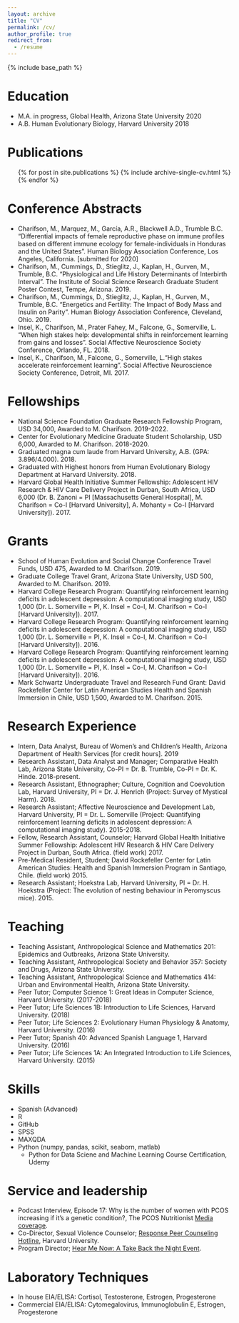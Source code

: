 ```yaml
---
layout: archive
title: "CV"
permalink: /cv/
author_profile: true
redirect_from:
  - /resume
---
```


{% include base_path %}

Education
======
* M.A. in progress, Global Health, Arizona State University 2020
* A.B. Human Evolutionary Biology, Harvard University 2018

Publications
======
  <ul>{% for post in site.publications %}
    {% include archive-single-cv.html %}
  {% endfor %}</ul>
  
Conference Abstracts
======
* Charifson, M., Marquez, M., García, A.R., Blackwell A.D., Trumble B.C. “Differential impacts of female reproductive phase on immune profiles based on different immune ecology for female-individuals in Honduras and the United States”. Human Biology Association Conference, Los Angeles, California. [submitted for 2020]
* Charifson, M., Cummings, D., Stieglitz, J., Kaplan, H., Gurven, M., Trumble, B.C. “Physiological and Life History Determinants of Interbirth Interval”. The Institute of Social Science Research Graduate Student Poster Contest, Tempe, Arizona. 2019.
* Charifson, M., Cummings, D., Stieglitz, J., Kaplan, H., Gurven, M., Trumble, B.C. “Energetics and Fertility: The Impact of Body Mass and Insulin on Parity”. Human Biology Association Conference, Cleveland, Ohio. 2019.
* Insel, K., Charifson, M., Prater Fahey, M., Falcone, G., Somerville, L. “When high stakes help: developmental shifts in reinforcement learning from gains and losses”. Social Affective Neuroscience Society Conference, Orlando, FL. 2018.
* Insel, K., Charifson, M., Falcone, G., Somerville, L.“High stakes accelerate reinforcement learning”. Social Affective Neuroscience Society Conference, Detroit, MI. 2017.

Fellowships
======
* National Science Foundation Graduate Research Fellowship Program, USD 34,000, Awarded to M. Charifson. 2019-2022.
* Center for Evolutionary Medicine Graduate Student Scholarship, USD 6,000, Awarded to M. Charifson. 2018-2020.
* Graduated magna cum laude from Harvard University, A.B. (GPA: 3.896/4.000). 2018.
* Graduated with Highest honors from Human Evolutionary Biology Department at Harvard University. 2018.
* Harvard Global Health Initiative Summer Fellowship: Adolescent HIV Research & HIV Care Delivery Project in Durban, South Africa, USD 6,000 (Dr. B. Zanoni = PI [Massachusetts General Hospital], M. Charifson = Co-I [Harvard University], A. Mohanty = Co-I [Harvard University]). 2017.


Grants
======
* School of Human Evolution and Social Change Conference Travel Funds, USD 475, Awarded to M. Charifson. 2019.
* Graduate College Travel Grant, Arizona State University, USD 500, Awarded to M. Charifson. 2019.
* Harvard College Research Program: Quantifying reinforcement learning deficits in adolescent depression: A computational imaging study, USD 1,000 (Dr. L. Somerville = PI, K. Insel = Co-I, M. Charifson = Co-I [Harvard University]). 2017.
* Harvard College Research Program: Quantifying reinforcement learning deficits in adolescent depression: A computational imaging study, USD 1,000 (Dr. L. Somerville = PI, K. Insel = Co-I, M. Charifson = Co-I [Harvard University]). 2016.
* Harvard College Research Program: Quantifying reinforcement learning deficits in adolescent depression: A computational imaging study, USD 1,000 (Dr. L. Somerville = PI, K. Insel = Co-I, M. Charifson = Co-I [Harvard University]). 2016. 
* Mark Schwartz Undergraduate Travel and Research Fund Grant: David Rockefeller Center for Latin American Studies Health and Spanish Immersion in Chile, USD 1,500, Awarded to M. Charifson. 2015. 


Research Experience
======
* Intern, Data Analyst, Bureau of Women’s and Children’s Health, Arizona Department of Health Services [for credit hours]. 2019
* Research Assistant, Data Analyst and Manager; Comparative Health Lab, Arizona State University, Co-PI = Dr. B. Trumble, Co-PI = Dr. K. Hinde. 2018-present.
* Research Assistant, Ethnographer; Culture, Cognition and Coevolution Lab, Harvard University, PI = Dr. J. Henrich (Project: Survey of Mystical Harm). 2018.
* Research Assistant; Affective Neuroscience and Development Lab, Harvard University, PI = Dr. L. Somerville (Project: Quantifying reinforcement learning deficits in adolescent depression: A computational imaging study). 2015-2018.
* Fellow, Research Assistant, Counselor; Harvard Global Health Initiative Summer Fellowship: Adolescent HIV Research & HIV Care Delivery Project in Durban, South Africa. (field work) 2017.
* Pre-Medical Resident, Student; David Rockefeller Center for Latin American Studies: Health and Spanish Immersion Program in Santiago, Chile. (field work) 2015.
* Research Assistant; Hoekstra Lab, Harvard University, PI = Dr. H. Hoekstra (Project: The evolution of nesting behaviour in Peromyscus mice). 2015.

Teaching
======
* Teaching Assistant, Anthropological Science and Mathematics 201: Epidemics and Outbreaks, Arizona State University. 
* Teaching Assistant, Anthropological Society and Behavior 357: Society and Drugs, Arizona State University. 
* Teaching Assistant, Anthropological Science and Mathematics 414: Urban and Environmental Health, Arizona State University. 
* Peer Tutor; Computer Science 1: Great Ideas in Computer Science, Harvard University. (2017-2018)
* Peer Tutor; Life Sciences 1B: Introduction to Life Sciences, Harvard University. (2018)
* Peer Tutor; Life Sciences 2: Evolutionary Human Physiology & Anatomy, Harvard University. (2016)
* Peer Tutor; Spanish 40: Advanced Spanish Language 1, Harvard University. (2016)
* Peer Tutor; Life Sciences 1A: An Integrated Introduction to Life Sciences, Harvard University. (2015)

Skills
======
* Spanish (Advanced)
* R
* GitHub
* SPSS
* MAXQDA
* Python (numpy, pandas, scikit, seaborn, matlab)
    * Python for Data Sciene and Machine Learning Course Certification, Udemy

Service and leadership
======
* Podcast Interview, Episode 17: Why is the number of women with PCOS increasing if it’s a genetic condition?, The PCOS Nutritionist [Media coverage](https://thepcosnutritionist.com/resources/episode-17/).
* Co-Director, Sexual Violence Counselor; [Response Peer Counseling Hotline](http://harvardresponse.com/), Harvard University. 
* Program Director; [Hear Me Now: A Take Back the Night Event](https://www.thecrimson.com/article/2016/4/7/students-hold-vigil/). 

Laboratory Techniques
======
* In house EIA/ELISA: Cortisol, Testosterone, Estrogen, Progesterone
* Commercial EIA/ELISA: Cytomegalovirus, Immunoglobulin E, Estrogen, Progesterone
